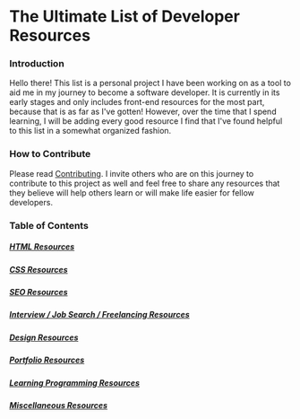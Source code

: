 # The Ultimate List of Developer Resources 

### Introduction
Hello there! This list is a personal project I have been working on as a tool to aid me in my journey to become a software developer. It is currently in its early stages and only includes front-end resources for the most part, because that is as far as I've gotten! However, over the time that I spend learning, I will be adding every good resource I find that I've found helpful to this list in a somewhat organized fashion. 


### How to Contribute
Please read [Contributing](#). 
I invite others who are on this journey to contribute to this project as well and feel free to share any resources that they believe will help others learn or will make life easier for fellow developers. 


### Table of Contents 
##### [HTML Resources](HTML.md)
##### [CSS Resources](CSS.md)
##### [SEO Resources](SEO.md)
##### [Interview / Job Search / Freelancing Resources](JOBS.md)
##### [Design Resources](DESIGN.md)
##### [Portfolio Resources](#)
##### [Learning Programming Resources](LEARN.md)
##### [Miscellaneous Resources](MISC.md)
